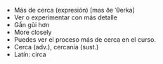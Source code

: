 - Más de cerca (expresión) [mas ðe ˈθeɾka]
- Ver o experimentar con más detalle
- Gần gũi hơn
- More closely
- Puedes ver el proceso más de cerca en el curso.
- Cerca (adv.), cercanía (sust.)
- Latín: circa